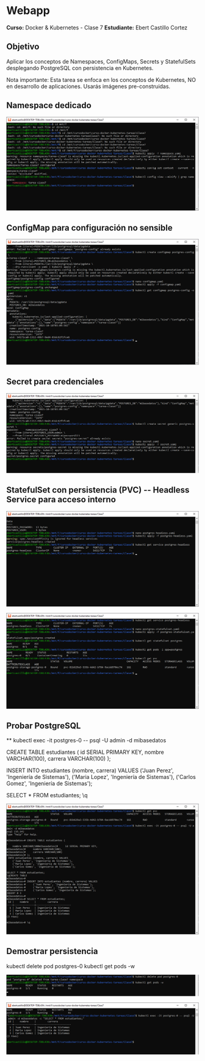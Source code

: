 # Webapp 

**Curso:** Docker & Kubernetes - Clase 7 
**Estudiante:** Ebert Castillo Cortez 

## Objetivo

Aplicar los conceptos de Namespaces, ConfigMaps, Secrets y StatefulSets desplegando PostgreSQL con persistencia en Kubernetes.

Nota importante: Esta tarea se enfoca en los conceptos de Kubernetes, NO en desarrollo de aplicaciones. Usarás imágenes pre-construidas.

## Namespace dedicado

![Imagen de contenedor descargada](screenshots/1.png)

## ConfigMap para configuración no sensible

![Imagen de contenedor descargada](screenshots/2.png)

## Secret para credenciales

![Imagen de contenedor descargada](screenshots/3.png)



## StatefulSet con persistencia (PVC)  -- Headless Service para acceso interno

![Imagen de contenedor descargada](screenshots/5.png)

![Imagen de contenedor descargada](screenshots/6.png)


## Probar PostgreSQL

** kubectl exec -it postgres-0 -- psql -U admin -d mibasedatos

CREATE TABLE estudiantes (
    id SERIAL PRIMARY KEY,
    nombre VARCHAR(100),
    carrera VARCHAR(100)
);

INSERT INTO estudiantes (nombre, carrera) VALUES
    ('Juan Perez', 'Ingeniería de Sistemas'),
    ('Maria Lopez', 'Ingeniería de Sistemas'),
    ('Carlos Gomez', 'Ingeniería de Sistemas');

SELECT * FROM estudiantes;
\q

![Imagen de contenedor descargada](screenshots/7.png)

## Demostrar persistencia

kubectl delete pod postgres-0
kubectl get pods -w 

![Imagen de contenedor descargada](screenshots/8.png)

![Imagen de contenedor descargada](screenshots/9.png)